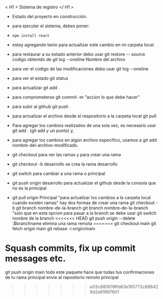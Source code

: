 < H1 > Sistema de registro </ H1 >

- Estado del proyecto en construcción.

- para ejecutar el sistema, debes poner:
- ```npm install react```
- estoy agregando texto para actualizar este cambio en mi carpeta local.
- para restaurar a su estado anterior debo usar git restore -- source codigo obtenido de git log --oneline Nombre del archivo
- para ver el codigo de las modificaciones debo usar git log --oneline
- para ver el estado git status
- para actualizar git add .
- para comprometerse git commit -m "accion lo que debe hacer"
- para subir al github git push
- para actualizar el archivo desde el respositorio a la carpeta local git pull
- Para agregar los cambios realizados de una sola vez, es necesario usar git add . (git add y un punto) y,
-  para agregar los cambios en algún archivo específico, usamos a git add nombre-del-archivo-modificado.
- git checkout para ver las ramas y para crear una rama
- git checkout -b desarrollo  se crea la rama desarrollo
- git switch para cambiar a una rama o principal
- git push origin desarrollo para actualizar el github desde la consola que no es la principal
- git pull origin Principal "para actualizar los cambios a la carpeta local cuando existen ramas"
hay dos formas de crear una rama
git checkout -b git branch nombre-de-la-branch
git branch nombre-de-la-branch  "solo que en esta opcion para pasar a la branch se debe usar git switch nombre de la branch
<<<<<<< HEAD
git push origin --delete :$branchname elimina una rama remota
=======
git checkout main
git fetch origin main
git rebase -i origin/main
# Squash commits, fix up commit messages etc.
git push origin main  todo este paquete hace que todas tus confirmaciones de tu rama principal envie al repositorio remoto principal
>>>>>>> e03c880619ffd63e195772c888429d2a91997601
